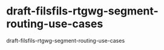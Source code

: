 draft-filsfils-rtgwg-segment-routing-use-cases
==============================================

draft-filsfils-rtgwg-segment-routing-use-cases
